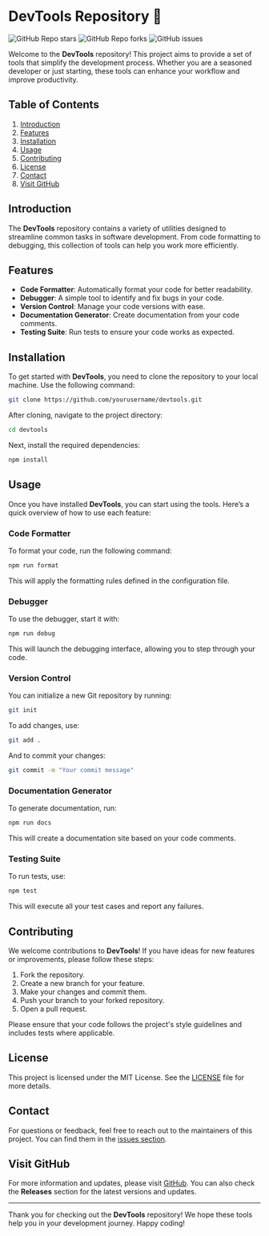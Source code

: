 # DevTools Repository 🚀

![GitHub Repo stars](https://img.shields.io/github/stars/devtools?style=social) ![GitHub Repo forks](https://img.shields.io/github/forks/devtools?style=social) ![GitHub issues](https://img.shields.io/github/issues/devtools?style=social)

Welcome to the **DevTools** repository! This project aims to provide a set of tools that simplify the development process. Whether you are a seasoned developer or just starting, these tools can enhance your workflow and improve productivity.

## Table of Contents

1. [Introduction](#introduction)
2. [Features](#features)
3. [Installation](#installation)
4. [Usage](#usage)
5. [Contributing](#contributing)
6. [License](#license)
7. [Contact](#contact)
8. [Visit GitHub](#visit-github)

## Introduction

The **DevTools** repository contains a variety of utilities designed to streamline common tasks in software development. From code formatting to debugging, this collection of tools can help you work more efficiently.

## Features

- **Code Formatter**: Automatically format your code for better readability.
- **Debugger**: A simple tool to identify and fix bugs in your code.
- **Version Control**: Manage your code versions with ease.
- **Documentation Generator**: Create documentation from your code comments.
- **Testing Suite**: Run tests to ensure your code works as expected.

## Installation

To get started with **DevTools**, you need to clone the repository to your local machine. Use the following command:

```bash
git clone https://github.com/yourusername/devtools.git
```

After cloning, navigate to the project directory:

```bash
cd devtools
```

Next, install the required dependencies:

```bash
npm install
```

## Usage

Once you have installed **DevTools**, you can start using the tools. Here’s a quick overview of how to use each feature:

### Code Formatter

To format your code, run the following command:

```bash
npm run format
```

This will apply the formatting rules defined in the configuration file.

### Debugger

To use the debugger, start it with:

```bash
npm run debug
```

This will launch the debugging interface, allowing you to step through your code.

### Version Control

You can initialize a new Git repository by running:

```bash
git init
```

To add changes, use:

```bash
git add .
```

And to commit your changes:

```bash
git commit -m "Your commit message"
```

### Documentation Generator

To generate documentation, run:

```bash
npm run docs
```

This will create a documentation site based on your code comments.

### Testing Suite

To run tests, use:

```bash
npm test
```

This will execute all your test cases and report any failures.

## Contributing

We welcome contributions to **DevTools**! If you have ideas for new features or improvements, please follow these steps:

1. Fork the repository.
2. Create a new branch for your feature.
3. Make your changes and commit them.
4. Push your branch to your forked repository.
5. Open a pull request.

Please ensure that your code follows the project's style guidelines and includes tests where applicable.

## License

This project is licensed under the MIT License. See the [LICENSE](LICENSE) file for more details.

## Contact

For questions or feedback, feel free to reach out to the maintainers of this project. You can find them in the [issues section](https://github.com/yourusername/devtools/issues).

## Visit GitHub

For more information and updates, please visit [GitHub](https://github.com). You can also check the **Releases** section for the latest versions and updates.

---

Thank you for checking out the **DevTools** repository! We hope these tools help you in your development journey. Happy coding!